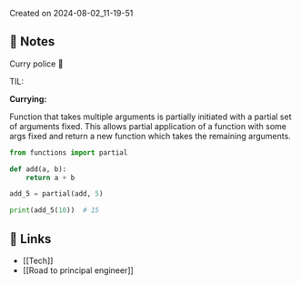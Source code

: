 Created on 2024-08-02_11-19-51

## 📔 Notes

Curry police 🚨

TIL:

**Currying:**

Function that takes multiple arguments is partially initiated with a partial set of arguments fixed. This allows partial application of a function with some args fixed and return a new function which takes the remaining arguments.

```python
from functions import partial

def add(a, b):
    return a + b

add_5 = partial(add, 5)

print(add_5(10))  # 15

```

## 🔗 Links

- [[Tech]]
- [[Road to principal engineer]]

